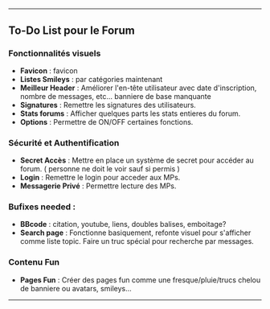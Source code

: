 # 

---
## To-Do List pour le Forum

### Fonctionnalités visuels

- **Favicon** : favicon
- **Listes Smileys** :  par catégories maintenant
- **Meilleur Header** : Améliorer l'en-tête utilisateur avec date d'inscription, nombre de messages, etc... banniere de base manquante
- **Signatures** : Remettre les signatures des utilisateurs.
- **Stats forums** : Afficher quelques parts les stats entieres du forum.
- **Options** : Permettre de ON/OFF certaines fonctions.


### Sécurité et Authentification

- **Secret Accès** : Mettre en place un système de secret pour accéder au forum. ( personne ne doit le voir sauf si permis )
- **Login** : Remettre le login pour acceder aux MPs.
- **Messagerie Privé** : Permettre lecture des MPs.


### Bufixes needed :

- **BBcode** : citation, youtube, liens, doubles balises, emboitage?
- **Search page** : Fonctionne basiquement, refonte visuel pour s'afficher comme liste topic. Faire un truc spécial pour recherche par messages.


### Contenu Fun

- **Pages Fun** : Créer des pages fun comme une fresque/pluie/trucs chelou de banniere ou avatars, smileys...

---